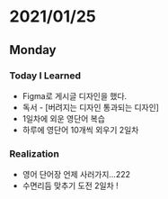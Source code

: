 # 2021/01/25

## Monday

### Today I Learned

* Figma로 게시글 디자인을 했다.
* 독서 - [버려지는 디자인 통과되는 디자인]
* 1일차에 외운 영단어 복습
* 하루에 영단어 10개씩 외우기 2일차

### Realization

* 영어 단어장 언제 사러가지...222
* 수면리듬 맞추기 도전 2일차 !
